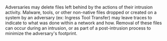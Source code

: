 Adversaries may delete files left behind by the actions of their intrusion activity. Malware, tools, or other non-native files dropped or created on a system by an adversary (ex: Ingress Tool Transfer) may leave traces to indicate to what was done within a network and how. Removal of these files can occur during an intrusion, or as part of a post-intrusion process to minimize the adversary's footprint.
